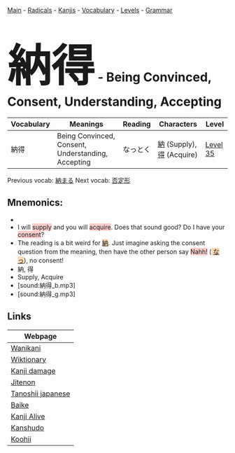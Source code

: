 <style> bigfont {font-size: 100px}</style>
[Main](../README.md) -
[Radicals](../radicals.md) -
[Kanjis](../kanjis.md) -
[Vocabulary](../vocabulary.md) -
[Levels](../levels.md) -
[Grammar](../grammar.md)
# <bigfont> 納得</bigfont> - Being Convinced, Consent, Understanding, Accepting 

| Vocabulary | Meanings | Reading | Characters | Level |
| --- | --- | --- | --- | --- |
| 納得 | Being Convinced, Consent, Understanding, Accepting | なっとく |  [納](../kanjis/納.md) (Supply), [得](../kanjis/得.md) (Acquire) | [Level 35](../levels/wk_level35.md) |

Previous vocab: [納まる](納まる.md) Next vocab: [否定形](否定形.md) 

## Mnemonics:

* 
* I will <span style="background-color:#ffcccb"> supply</span> and you will <span style="background-color:#ffcccb"> acquire</span>. Does that sound good? Do I have your <span style="background-color:#ffcccb"> consent</span>?
* The reading is a bit weird for <span style="background-color:#fed8b1"> [納](https://jisho.org/search/納)</span>. Just imagine asking the consent question from the meaning, then have the other person say <span style="background-color:#ffcccb"> Nahh!</span> (<span style="background-color:#fed8b1"> [なっ](https://jisho.org/search/なっ)</span>), no consent!
* 納, 得
* Supply, Acquire
* [sound:納得_b.mp3]
* [sound:納得_g.mp3]


## Links 

| Webpage |
| --- |
| [Wanikani          ](https://www.wanikani.com/kanji/納得) |
| [Wiktionary        ](https://en.wiktionary.org/wiki/納得) |
| [Kanji damage      ](http://www.kanjidamage.com/kanji/search?utf8=✓&q=納得) |
| [Jitenon           ](https://jitenon.com/kanji/納得) |
| [Tanoshii japanese ](https://www.tanoshiijapanese.com/dictionary/kanji.cfm?k=納得) |
| [Baike             ](https://baike.baidu.com/item/納得) |
| [Kanji Alive       ](https://app.kanjialive.com/納得) |
| [Kanshudo          ](https://www.kanshudo.com/searchmn?q=納得) |
| [Koohii            ](https://kanji.koohii.com/study/kanji/納得) |
